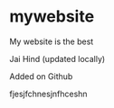 # mywebsite

My website is the best

Jai Hind (updated locally)

Added on Github

fjesjfchnesjnfhceshn  
